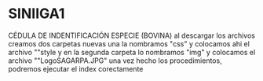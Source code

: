 # SINIIGA1
CÉDULA DE INDENTIFICACIÓN ESPECIE (BOVINA)
al descargar los archivos
creamos dos carpetas nuevas
una la nombramos "css" y colocamos ahi el archivo ""style
y en la segunda carpeta lo nombramos "img" y colocamos el archivo ""LogoSAGARPA.JPG"
 una vez hecho los procedimientos, podremos ejecutar el index corectamente
